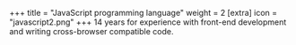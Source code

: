 +++
title = "JavaScript programming language"
weight = 2
[extra]
icon = "javascript2.png"
+++
14 years for experience with front-end development and
writing cross-browser compatible code.